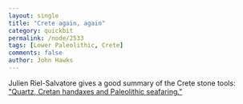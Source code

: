 ```yaml
---
layout: single 
title: "Crete again, again" 
category: quickbit
permalink: /node/2533
tags: [Lower Paleolithic, Crete] 
comments: false 
author: John Hawks 
---
```


Julien Riel-Salvatore gives a good summary of the Crete stone tools: <a href="http://averyremoteperiodindeed.blogspot.com/2010/03/quartz-cretan-handaxes-and-paleolithic.html">"Quartz, Cretan handaxes and Paleolithic seafaring."</a>

